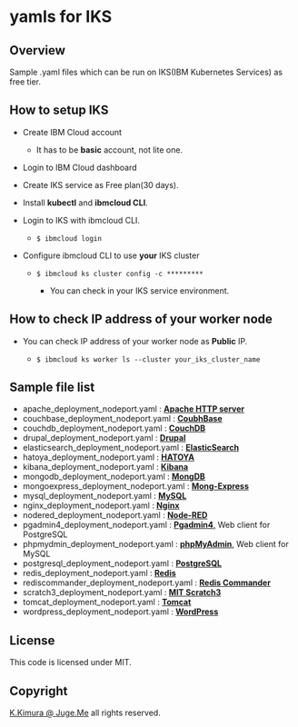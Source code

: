 # yamls for IKS

## Overview

Sample .yaml files which can be run on IKS(IBM Kubernetes Services) as free tier.


## How to setup IKS

- Create IBM Cloud account

  - It has to be **basic** account, not lite one.

- Login to IBM Cloud dashboard

- Create IKS service as Free plan(30 days).

- Install **kubectl** and **ibmcloud CLI**.

- Login to IKS with ibmcloud CLI.

  - `$ ibmcloud login`

- Configure ibmcloud CLI to use **your** IKS cluster

  - `$ ibmcloud ks cluster config -c *********`

    - You can check in your IKS service environment.


## How to check IP address of your worker node

- You can check IP address of your worker node as **Public** IP.

  - `$ ibmcloud ks worker ls --cluster your_iks_cluster_name`


## Sample file list

- apache_deployment_nodeport.yaml : [**Apache HTTP server**](https://hub.docker.com/_/httpd)
- couchbase_deployment_nodeport.yaml : [**CoubhBase**](https://hub.docker.com/_/couchbase)
- couchdb_deployment_nodeport.yaml : [**CouchDB**](https://hub.docker.com/_/couchdb)
- drupal_deployment_nodeport.yaml : [**Drupal**](https://hub.docker.com/_/drupal)
- elasticsearch_deployment_nodeport.yaml : [**ElasticSearch**](https://hub.docker.com/_/elasticsearch)
- hatoya_deployment_nodeport.yaml : [**HATOYA**](https://hub.docker.com/r/dotnsf/hatoya)
- kibana_deployment_nodeport.yaml : [**Kibana**](https://hub.docker.com/_/kibana)
- mongodb_deployment_nodeport.yaml : [**MongDB**](https://hub.docker.com/_/mongo)
- mongoexpress_deployment_nodeport.yaml : [**Mong-Express**](https://hub.docker.com/_/mongo-express)
- mysql_deployment_nodeport.yaml : [**MySQL**](https://hub.docker.com/_/mysql)
- nginx_deployment_nodeport.yaml : [**Nginx**](https://hub.docker.com/_/nginx)
- nodered_deployment_nodeport.yaml : [**Node-RED**](https://hub.docker.com/r/nodered/node-red)
- pgadmin4_deployment_nodeport.yaml : [**Pgadmin4**,](https://hub.docker.com/r/dpage/pgadmin4) Web client for PostgreSQL
- phpmydmin_deployment_nodeport.yaml : [**phpMyAdmin**,](https://hub.docker.com/_/phpmyadmin) Web client for MySQL
- postgresql_deployment_nodeport.yaml : [**PostgreSQL**](https://hub.docker.com/_/postgres)
- redis_deployment_nodeport.yaml : [**Redis**](https://hub.docker.com/_/redis)
- rediscommander_deployment_nodeport.yaml : [**Redis Commander**](https://hub.docker.com/r/rediscommander/redis-commander)
- scratch3_deployment_nodeport.yaml : [**MIT Scratch3**](https://hub.docker.com/r/kadok0520/mit-scratch3)
- tomcat_deployment_nodeport.yaml : [**Tomcat**](https://hub.docker.com/_/tomcat)
- wordpress_deployment_nodeport.yaml : [**WordPress**](https://hub.docker.com/_/wordpress)


## License

This code is licensed under MIT.

## Copyright

[K.Kimura @ Juge.Me](https://github.com/dotnsf) all rights reserved.
